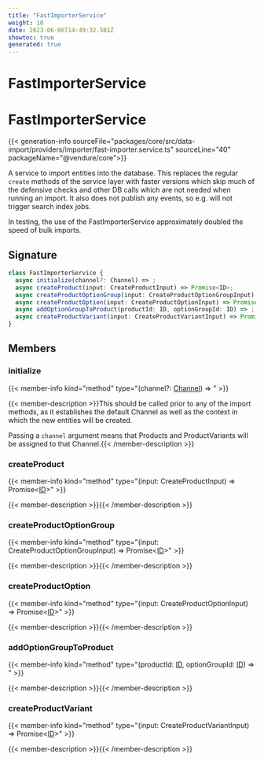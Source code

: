 ```yaml
---
title: "FastImporterService"
weight: 10
date: 2023-06-06T14:49:32.501Z
showtoc: true
generated: true
---
```

<!-- This file was generated from the Vendure source. Do not modify. Instead, re-run the "docs:build" script -->

# FastImporterService
<div class="symbol">


# FastImporterService

{{< generation-info sourceFile="packages/core/src/data-import/providers/importer/fast-importer.service.ts" sourceLine="40" packageName="@vendure/core">}}

A service to import entities into the database. This replaces the regular `create` methods of the service layer with faster
versions which skip much of the defensive checks and other DB calls which are not needed when running an import. It also
does not publish any events, so e.g. will not trigger search index jobs.

In testing, the use of the FastImporterService approximately doubled the speed of bulk imports.

## Signature

```TypeScript
class FastImporterService {
  async initialize(channel?: Channel) => ;
  async createProduct(input: CreateProductInput) => Promise<ID>;
  async createProductOptionGroup(input: CreateProductOptionGroupInput) => Promise<ID>;
  async createProductOption(input: CreateProductOptionInput) => Promise<ID>;
  async addOptionGroupToProduct(productId: ID, optionGroupId: ID) => ;
  async createProductVariant(input: CreateProductVariantInput) => Promise<ID>;
}
```
## Members

### initialize

{{< member-info kind="method" type="(channel?: <a href='/typescript-api/entities/channel#channel'>Channel</a>) => "  >}}

{{< member-description >}}This should be called prior to any of the import methods, as it establishes the
default Channel as well as the context in which the new entities will be created.

Passing a `channel` argument means that Products and ProductVariants will be assigned
to that Channel.{{< /member-description >}}

### createProduct

{{< member-info kind="method" type="(input: CreateProductInput) => Promise&#60;<a href='/typescript-api/common/id#id'>ID</a>&#62;"  >}}

{{< member-description >}}{{< /member-description >}}

### createProductOptionGroup

{{< member-info kind="method" type="(input: CreateProductOptionGroupInput) => Promise&#60;<a href='/typescript-api/common/id#id'>ID</a>&#62;"  >}}

{{< member-description >}}{{< /member-description >}}

### createProductOption

{{< member-info kind="method" type="(input: CreateProductOptionInput) => Promise&#60;<a href='/typescript-api/common/id#id'>ID</a>&#62;"  >}}

{{< member-description >}}{{< /member-description >}}

### addOptionGroupToProduct

{{< member-info kind="method" type="(productId: <a href='/typescript-api/common/id#id'>ID</a>, optionGroupId: <a href='/typescript-api/common/id#id'>ID</a>) => "  >}}

{{< member-description >}}{{< /member-description >}}

### createProductVariant

{{< member-info kind="method" type="(input: CreateProductVariantInput) => Promise&#60;<a href='/typescript-api/common/id#id'>ID</a>&#62;"  >}}

{{< member-description >}}{{< /member-description >}}


</div>
